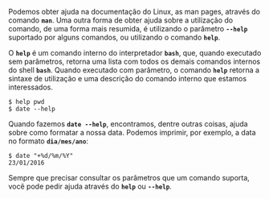 Podemos obter ajuda na documentação do Linux, as man pages, através do comando **`man`**. Uma outra forma de obter ajuda sobre a utilização do comando, de uma forma mais resumida, é utilizando o parâmetro **`--help`** suportado por alguns comandos, ou utilizando o comando **`help`**.

O **`help`** é um comando interno do interpretador **`bash`**, que, quando executado sem parâmetros, retorna uma lista com todos os demais comandos internos do shell **`bash`**. Quando executado com parâmetro, o comando **`help`** retorna a sintaxe de utilização e uma descrição do comando interno que estamos interessados.
```
$ help pwd
$ date --help
```
Quando fazemos **`date --help`**, encontramos, dentre outras coisas, ajuda sobre como formatar a nossa data. Podemos imprimir, por exemplo, a data no formato **`dia/mes/ano`**:
```
$ date "+%d/%m/%Y"
23/01/2016
```

Sempre que precisar consultar os parâmetros que um comando suporta, você pode pedir ajuda através do **`help`** ou **`--help`**.